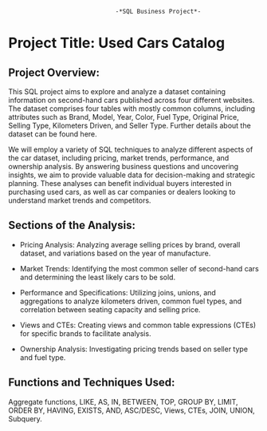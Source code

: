 
                                  -*SQL Business Project*-
# Project Title: Used Cars Catalog

## Project Overview:

This SQL project aims to explore and analyze a dataset containing information on second-hand cars 
published across four different websites. The dataset comprises four tables with mostly common columns,
including attributes such as Brand, Model, Year, Color, Fuel Type, Original Price, Selling Type, 
Kilometers Driven, and Seller Type. Further details about the dataset can be found here.

We will employ a variety of SQL techniques to analyze different aspects of the car dataset, including 
pricing, market trends, performance, and ownership analysis. By answering business questions and uncovering
insights, we aim to provide valuable data for decision-making and strategic planning. These analyses can
benefit individual buyers interested in purchasing used cars, as well as car companies or dealers looking
to understand market trends and competitors.

## Sections of the Analysis:

-  Pricing Analysis: Analyzing average selling prices by brand, overall dataset, and variations based on the
    year of manufacture.
   
-  Market Trends: Identifying the most common seller of second-hand cars and determining the least likely
    cars to be sold.
   
-  Performance and Specifications: Utilizing joins, unions, and aggregations to analyze kilometers driven,
    common fuel types, and correlation between seating capacity and selling price.
   
-  Views and CTEs: Creating views and common table expressions (CTEs) for specific brands to facilitate analysis.
  
-  Ownership Analysis: Investigating pricing trends based on seller type and fuel type.
  
## Functions and Techniques Used:

Aggregate functions, LIKE, AS, IN, BETWEEN, TOP, GROUP BY, LIMIT, ORDER BY, HAVING, EXISTS, AND, ASC/DESC, Views, CTEs, JOIN, UNION, Subquery.

